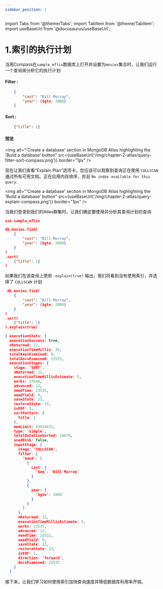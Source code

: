 ```yaml
---
sidebar_position: 1
---
```

import Tabs from '@theme/Tabs';
import TabItem from '@theme/TabItem';
import useBaseUrl from '@docusaurus/useBaseUrl';

# 1.索引的执行计划

<Tabs>
 
<TabItem value="compass" label="Compass">

当用Compass在`sample_mflix`数据库上打开并设置为`movies`集合时，让我们运行一个查询来分析它的执行计划:

#### Filter : 
```json
	{
    	"cast": "Bill Murray",
    	"year": {$gte: 2000}
	}
```
#### Sort :
```json
	{"title": 1}
```
 #### 预览

   <img
    alt="'Create a database' section in MongoDB Atlas highlighting the 'Build a database' button" 
    src={useBaseUrl('/img/chapter-2-atlas/query-filter-sort-compass.png')}
    border="1px"
/>

现在让我们查看“Explain Plan”选项卡。您应该可以观察到查询正在使用 `COLLSCAN` 通过所有可用文档。正在应用内存排序，并且 `No index available for this query`.

   <img
    alt="'Create a database' section in MongoDB Atlas highlighting the 'Build a database' button" 
    src={useBaseUrl('/img/chapter-2-atlas/query-explain-compass.png')}
     border="1px"
/>

  </TabItem>
  <TabItem value="shell" label="MongoDB Shell">

当我们登录到我们的Atlas群集时，让我们确定要使用并分析其查询计划的查询

```json
use sample_mflix

db.movies.find(
	{
    	"cast": "Bill Murray",
    	"year": {$gte: 2000}
	}
)
.sort(
	{"title": 1}
)
```
如果我们在该查询上使用 `.explain(true)` 输出，我们将看到没有使用索引，并选择了 `COLLSCAN` 计划
```json
 db.movies.find(
	{
    	"cast": "Bill Murray",
    	"year": {$gte: 2000}
	}
)
.sort(
	{"title": 1}
).explain(true)
```
```json
{ executionStats: {
  executionSuccess: true,
  nReturned: 12,
  executionTimeMillis: 36,
  totalKeysExamined: 0,
  totalDocsExamined: 23533,
  executionStages: {
    stage: 'SORT',
    nReturned: 12,
    executionTimeMillisEstimate: 5,
    works: 23548,
    advanced: 12,
    needTime: 23535,
    needYield: 0,
    saveState: 23,
    restoreState: 23,
    isEOF: 1,
    sortPattern: {
      title: 1
    },
    memLimit: 33554432,
    type: 'simple',
    totalDataSizeSorted: 24676,
    usedDisk: false,
    inputStage: {
      stage: 'COLLSCAN',
      filter: {
        '$and': [
          {
            cast: {
              '$eq': 'Bill Murray'
            }
          },
          {
            year: {
              '$gte': 2000
            }
          }
        ]
      },
      nReturned: 12,
      executionTimeMillisEstimate: 5,
      works: 23535,
      advanced: 12,
      needTime: 23522,
      needYield: 0,
      saveState: 23,
      restoreState: 23,
      isEOF: 1,
      direction: 'forward',
      docsExamined: 23533
    }
  }
  ```

  </TabItem>
</Tabs>

接下来，让我们学习如何使用索引加快查询速度并降低数据库利用率开销。

